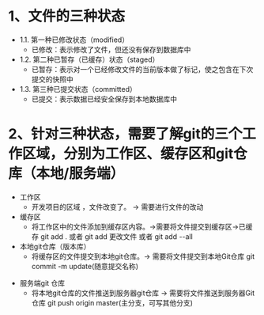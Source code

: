 # 1、文件的三种状态

* 1.1. 第一种已修改状态（modified）
  * 已修改：表示修改了文件，但还没有保存到数据库中
* 1.2. 第二种已暂存（已缓存）状态（staged）
  - 已暂存：表示对一个已经修改文件的当前版本做了标记，使之包含在下次提交的快照中
* 1.3. 第三种已提交状态（committed）
  * 已提交：表示数据已经安全保存到本地数据库中

# 2、针对三种状态，需要了解git的三个工作区域，分别为工作区、缓存区和git仓库（本地/服务端）

* 工作区
  * 开发项目的区域 ，文件改变了。   -> 需要进行文件的改动
* 缓存区
  * 将工作区中的文件添加到缓存区内容。->需要将文件提交到缓存区->已缓存   git add . 或者 git add 更改文件 或者 git add --all
* 本地git仓库（版本库）
  * 将缓存区的文件提交到本地git仓库。->  需要将文件提交到本地Git仓库  git commit -m update(随意提交名称)

+ 服务端git 仓库
  + 将本地git仓库的文件推送到服务器git仓库  -> 需要将文件推送到服务器Git仓库 git push origin master(主分支，可写其他分支)